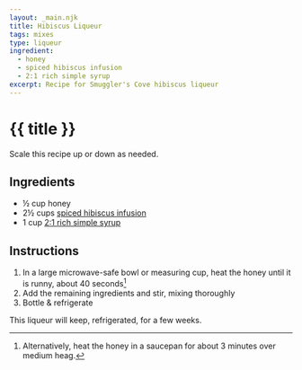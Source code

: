 ```yaml
---
layout: _main.njk
title: Hibiscus Liqueur
tags: mixes
type: liqueur
ingredient:
  - honey
  - spiced hibiscus infusion
  - 2:1 rich simple syrup
excerpt: Recipe for Smuggler's Cove hibiscus liqueur
---
```


<!-- markdownlint-disable MD025 -->
# {{ title }}
<!-- markdownlint-enable MD025 -->

<tiki-callout type="tip">

  Scale this recipe up or down as needed.

</tiki-callout>

## Ingredients

* &frac12; cup honey
* 2&frac12; cups [spiced hibiscus infusion](/mixes/spiced-hibiscus-infusion/)
* 1 cup [2:1 rich simple syrup](/mixes/2-1-simple-syrup/)

## Instructions

1. In a large microwave-safe bowl or measuring cup, heat the honey until it is runny, about 40 seconds[^1]
2. Add the remaining ingredients and stir, mixing thoroughly
3. Bottle & refrigerate

[^1]: Alternatively, heat the honey in a saucepan for about 3 minutes over medium heag.

<tiki-callout type="note">

  This liqueur will keep, refrigerated, for a few weeks.

</tiki-callout>

<div
  data-cat[0]="Liqueur"
  data-ingredient[0]="Honey"
  data-ingredient[1]="Spiced hibiscus infusion"
  data-ingredient[2]="2:1 rich simple syrup"
  data-pagefind-filter="
    Category[data-cat[0]],
    Ingredient[data-ingredient[0]],
    Ingredient[data-ingredient[1]],
    Ingredient[data-ingredient[2]]
  "
>
</div>
